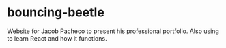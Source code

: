 # bouncing-beetle

Website for Jacob Pacheco to present his professional portfolio. Also using to learn React and how it functions.
